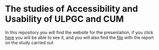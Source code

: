 # The studies of Accessibility and Usability of ULPGC and CUM

In this repository you will find the website for the presentation, if you click [here](https://manuel19t.github.io/AccessibilityUsability/) you will be able to see it, and you will also find the [file](https://github.com/Manuel19t/AccessibilityUsability/blob/main/Report%20with%20result%20of%20the%20studies.docx?raw=true) with the report on the study carried out
